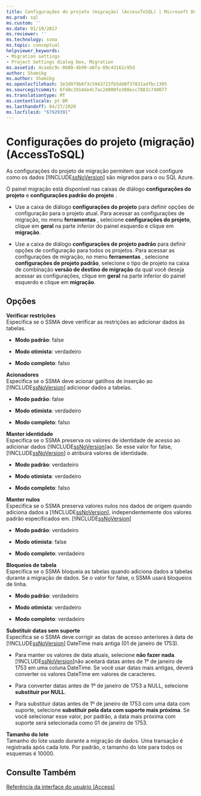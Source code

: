 ```yaml
---
title: Configurações do projeto (migração) (AccessToSQL) | Microsoft Docs
ms.prod: sql
ms.custom: ''
ms.date: 01/19/2017
ms.reviewer: ''
ms.technology: ssma
ms.topic: conceptual
helpviewer_keywords:
- Migration settings
- Project Settings dialog box, Migration
ms.assetid: 4caebc9c-8680-4b99-a8fa-89c43161c95d
author: Shamikg
ms.author: Shamikg
ms.openlocfilehash: 3e3d979b6f3c5943723fb5dd8f37831adfbc1305
ms.sourcegitcommit: 6fd8c1914de4c7ac24900fe388ecc7883c740077
ms.translationtype: MT
ms.contentlocale: pt-BR
ms.lasthandoff: 04/27/2020
ms.locfileid: "67929391"
---
```

# <a name="project-settings-migration-accesstosql"></a>Configurações do projeto (migração) (AccessToSQL)
As configurações do projeto de migração permitem que você configure como os dados [!INCLUDE[ssNoVersion](../../includes/ssnoversion-md.md)] são migrados para o ou SQL Azure.  
  
O painel migração está disponível nas caixas de diálogo **configurações do projeto** e **configurações padrão do projeto** .  
  
-   Use a caixa de diálogo **configurações do projeto** para definir opções de configuração para o projeto atual. Para acessar as configurações de migração, no menu **ferramentas** , selecione **configurações do projeto**, clique em **geral** na parte inferior do painel esquerdo e clique em **migração**.  
  
-   Use a caixa de diálogo **configurações de projeto padrão** para definir opções de configuração para todos os projetos. Para acessar as configurações de migração, no menu **ferramentas** , selecione **configurações de projeto padrão**, selecione o tipo de projeto na caixa de combinação **versão de destino de migração** da qual você deseja acessar as configurações, clique em **geral** na parte inferior do painel esquerdo e clique em **migração**.  
  
## <a name="options"></a>Opções  
**Verificar restrições**  
Especifica se o SSMA deve verificar as restrições ao adicionar dados às tabelas.  
  
-   **Modo padrão**: false  
  
-   **Modo otimista**: verdadeiro  
  
-   **Modo completo**: falso  
  
**Acionadores**  
Especifica se o SSMA deve acionar gatilhos de inserção ao [!INCLUDE[ssNoVersion](../../includes/ssnoversion-md.md)] adicionar dados a tabelas.  
  
-   **Modo padrão**: false  
  
-   **Modo otimista**: verdadeiro  
  
-   **Modo completo**: falso  
  
**Manter identidade**  
Especifica se o SSMA preserva os valores de identidade de acesso ao adicionar dados [!INCLUDE[ssNoVersion](../../includes/ssnoversion-md.md)]ao. Se esse valor for false, [!INCLUDE[ssNoVersion](../../includes/ssnoversion-md.md)] o atribuirá valores de identidade.  
  
-   **Modo padrão**: verdadeiro  
  
-   **Modo otimista**: verdadeiro  
  
-   **Modo completo**: falso  
  
**Manter nulos**  
Especifica se o SSMA preserva valores nulos nos dados de origem quando adiciona dados a [!INCLUDE[ssNoVersion](../../includes/ssnoversion-md.md)], independentemente dos valores padrão especificados em. [!INCLUDE[ssNoVersion](../../includes/ssnoversion-md.md)]  
  
-   **Modo padrão**: verdadeiro  
  
-   **Modo otimista**: false  
  
-   **Modo completo**: verdadeiro  
  
**Bloqueios de tabela**  
Especifica se o SSMA bloqueia as tabelas quando adiciona dados a tabelas durante a migração de dados. Se o valor for false, o SSMA usará bloqueios de linha.  
  
-   **Modo padrão**: verdadeiro  
  
-   **Modo otimista**: verdadeiro  
  
-   **Modo completo**: verdadeiro  
  
**Substituir datas sem suporte**  
Especifica se o SSMA deve corrigir as datas de acesso anteriores à data de [!INCLUDE[ssNoVersion](../../includes/ssnoversion-md.md)] DateTime mais antiga (01 de janeiro de 1753).  
  
-   Para manter os valores de data atuais, selecione **não fazer nada**. [!INCLUDE[ssNoVersion](../../includes/ssnoversion-md.md)]não aceitará datas antes de 1º de janeiro de 1753 em uma coluna DateTime. Se você usar datas mais antigas, deverá converter os valores DateTime em valores de caracteres.  
  
-   Para converter datas antes de 1º de janeiro de 1753 a NULL, selecione **substituir por NULL**.  
  
-   Para substituir datas antes de 1º de janeiro de 1753 com uma data com suporte, selecione **substituir pela data com suporte mais próxima**. Se você selecionar esse valor, por padrão, a data mais próxima com suporte será selecionada como 01 de janeiro de 1753.  
  
**Tamanho do lote**  
Tamanho do lote usado durante a migração de dados. Uma transação é registrada após cada lote. Por padrão, o tamanho do lote para todos os esquemas é 10000.  
  
## <a name="see-also"></a>Consulte Também  
[Referência da interface do usuário (Access)](https://msdn.microsoft.com/af24c303-4a41-449b-9c86-d6558a97e839)  
  
